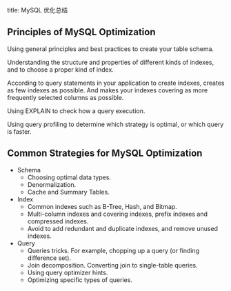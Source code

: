 title: MySQL 优化总结

## Principles of MySQL Optimization

Using general principles and best practices to create your table schema.

Understanding the structure and properties of different kinds of indexes, and to choose a proper kind of index.

According to query statements in your application to create indexes, creates as few indexes as possible. And makes your indexes covering as more frequently selected columns as possible.

Using EXPLAIN to check how a query execution.

Using query profiling to determine which strategy is optimal, or which query is faster.

## Common Strategies for MySQL Optimization

- Schema
  - Choosing optimal data types.
  - Denormalization.
  - Cache and Summary Tables.
- Index 
  - Common indexes such as B-Tree, Hash, and Bitmap.
  - Multi-column indexes and covering indexes, prefix indexes and compressed indexes.
  - Avoid to add redundant and duplicate indexes, and remove unused indexes.
- Query
  - Queries tricks. For example, chopping up a query (or finding difference set).
  - Join decomposition. Converting join to single-table queries.
  - Using query optimizer hints.
  - Optimizing specific types of queries.

